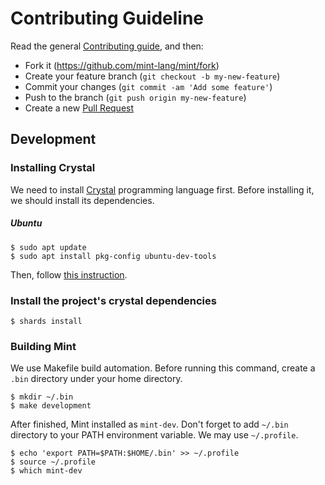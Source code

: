 # Contributing Guideline

Read the general [Contributing guide][1], and then:

- Fork it (<https://github.com/mint-lang/mint/fork>)
- Create your feature branch (`git checkout -b my-new-feature`)
- Commit your changes (`git commit -am 'Add some feature'`)
- Push to the branch (`git push origin my-new-feature`)
- Create a new [Pull Request](https://github.com/mint-lang/mint/pulls)

[1]: https://github.com/crystal-lang/crystal/blob/master/CONTRIBUTING.md

## Development

### Installing Crystal

We need to install [Crystal](https://crystal-lang.org/) programming language
first. Before installing it, we should install its dependencies.

##### Ubuntu

```
$ sudo apt update
$ sudo apt install pkg-config ubuntu-dev-tools
```

Then, follow [this instruction][2].

[2]: https://crystal-lang.org/docs/installation/on_debian_and_ubuntu.html

### Install the project's crystal dependencies

```
$ shards install
```

### Building Mint

We use Makefile build automation. Before running this command, create a
`.bin` directory under your home directory.

```
$ mkdir ~/.bin
$ make development
```

After finished, Mint installed as `mint-dev`. Don't forget to add `~/.bin`
directory to your PATH environment variable. We may use `~/.profile`.

```
$ echo 'export PATH=$PATH:$HOME/.bin' >> ~/.profile
$ source ~/.profile
$ which mint-dev
```
